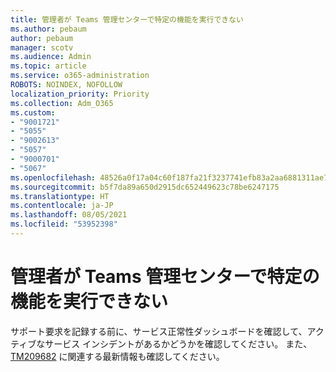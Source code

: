 ```yaml
---
title: 管理者が Teams 管理センターで特定の機能を実行できない
ms.author: pebaum
author: pebaum
manager: scotv
ms.audience: Admin
ms.topic: article
ms.service: o365-administration
ROBOTS: NOINDEX, NOFOLLOW
localization_priority: Priority
ms.collection: Adm_O365
ms.custom:
- "9001721"
- "5055"
- "9002613"
- "5057"
- "9000701"
- "5067"
ms.openlocfilehash: 48526a0f17a04c60f187fa21f3237741efb83a2aa6881311ae741237bed4d794
ms.sourcegitcommit: b5f7da89a650d2915dc652449623c78be6247175
ms.translationtype: HT
ms.contentlocale: ja-JP
ms.lasthandoff: 08/05/2021
ms.locfileid: "53952398"
---
```

# <a name="admins-unable-to-perform-certain-functions-in-the-teams-admin-center"></a>管理者が Teams 管理センターで特定の機能を実行できない

サポート要求を記録する前に、サービス正常性ダッシュボードを確認して、アクティブなサービス インシデントがあるかどうかを確認してください。 また、[TM209682](https://admin.microsoft.com/AdminPortal/Home/#/servicehealth?eventid=TM209682) に関連する最新情報も確認してください。
